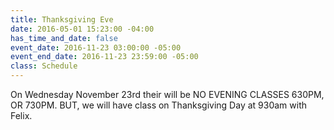 ```yaml
---
title: Thanksgiving Eve
date: 2016-05-01 15:23:00 -04:00
has_time_and_date: false
event_date: 2016-11-23 03:00:00 -05:00
event_end_date: 2016-11-23 23:59:00 -05:00
class: Schedule
---
```


On Wednesday November 23rd their will be NO EVENING CLASSES
 630PM, OR 730PM. BUT, we will have class on Thanksgiving Day at 930am with Felix. 